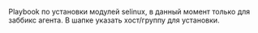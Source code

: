Playbook по установки модулей selinux, в данный момент только для заббикс агента.
В шапке указать хост/группу для установки.
